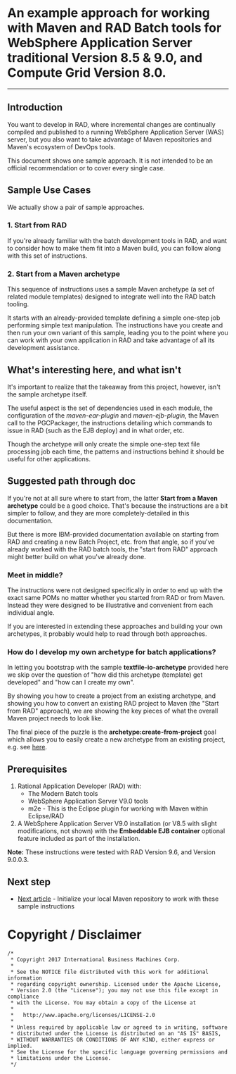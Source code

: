 # An example approach for working with Maven and RAD Batch tools for WebSphere Application Server traditional Version 8.5 & 9.0, and Compute Grid Version 8.0.
---

## Introduction

You want to develop in RAD, where incremental changes are continually compiled and published to a running WebSphere Application Server (WAS) server, but you also want to take advantage of Maven repositories and Maven's ecosystem of DevOps tools.

This document shows one sample approach.   It is not intended to be an official recommendation or to cover every single case.

## Sample Use Cases

We actually show a pair of sample approaches.  

### 1. Start from RAD

If you're already familiar with the batch development tools in RAD, and want to consider how to make them fit into a Maven build, you can follow along with this set of instructions.

### 2. Start from a Maven archetype

This sequence of instructions uses a sample Maven archetype (a set of related module templates) designed to integrate well into the RAD batch tooling.

It starts with an already-provided template defining a simple one-step job performing simple text manipulation.   The instructions have you create and then run your own variant of this sample, leading you to the point where you can work with your own application in RAD and take advantage of all its development assistance.


## What's interesting here, and what isn't

It's important to realize that the takeaway from this project, however, isn't the sample archetype itself.   

The useful aspect is the set of dependencies used in each module, the configuration of the *maven-ear-plugin* and *maven-ejb-plugin*, the Maven call to the PGCPackager, the instructions detailing which commands to issue in RAD (such as the EJB deploy) and in what order, etc.  

Though the archetype will only create the simple one-step text file processing job each time, the patterns and instructions behind it should be useful for other applications.

## Suggested path through doc

If you're not at all sure where to start from, the latter **Start from a Maven archetype** could be a good choice.   That's because the instructions are a bit simpler to follow, and they are more completely-detailed in this documentation.

But there is more IBM-provided documentation available on starting from RAD and creating a new Batch Project, etc. from that angle, so if you've already worked with the RAD batch tools, the "start from RAD" approach might better build on what you've already done. 

### Meet in middle?

The instructions were not designed specifically in order to end up with the exact same POMs no matter whether you started from RAD or from Maven.  Instead they were designed to be illustrative and convenient from each individual angle.

If you are interested in extending these approaches and building your own archetypes, it probably would help to read through both approaches.

### How do I develop my own archetype for batch applications?

In letting you bootstrap with the sample **textfile-io-archetype** provided here we skip over the question of "how did this archetype (template) get developed" and "how can I create my own".    

By showing you how to create a project from an existing archetype, and showing you how to convert an existing RAD project to Maven (the "Start from RAD" approach), we are showing the key pieces of what the overall Maven project needs to look like.

The final piece of the puzzle is the **archetype:create-from-project** goal which allows you to easily create a new archetype from an existing project, e.g. see [here](http://maven.apache.org/archetype/maven-archetype-plugin/examples/create-multi-module-project.html).

## Prerequisites

1. Rational Application Developer (RAD) with:
	* The Modern Batch tools
	* WebSphere Application Server V9.0 tools
	* m2e - This is the Eclipse plugin for working with Maven within Eclipse/RAD
1. A WebSphere Application Server V9.0 installation (or V8.5 with slight modifications, not shown) with the **Embeddable EJB container** optional feature included as part of the installation.
	
	
**Note:** These instructions were tested with RAD Version 9.6, and Version 9.0.0.3. 

## Next step

* [Next article](/docs/common-setup.md) - Initialize your local Maven repository to work with these sample instructions


# Copyright / Disclaimer

    /*
     * Copyright 2017 International Business Machines Corp.
     * 
     * See the NOTICE file distributed with this work for additional information
     * regarding copyright ownership. Licensed under the Apache License, 
     * Version 2.0 (the "License"); you may not use this file except in compliance
     * with the License. You may obtain a copy of the License at
     * 
     *   http://www.apache.org/licenses/LICENSE-2.0
     * 
     * Unless required by applicable law or agreed to in writing, software
     * distributed under the License is distributed on an "AS IS" BASIS,
     * WITHOUT WARRANTIES OR CONDITIONS OF ANY KIND, either express or implied.
     * See the License for the specific language governing permissions and
     * limitations under the License.
     */


